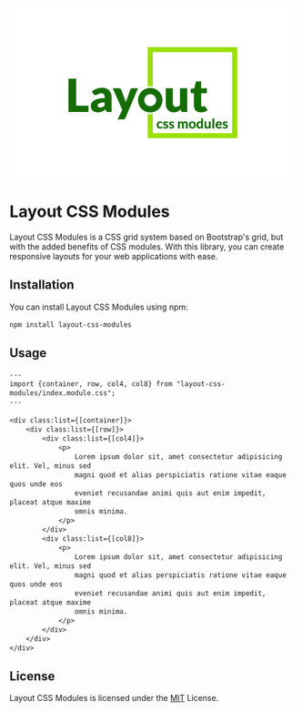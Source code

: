 <p align="center">
    <img alt="elementid-logo" src="./logo/layout-css-modules.jpg"/>
</p>

# Layout CSS Modules

Layout CSS Modules is a CSS grid system based on Bootstrap's grid, but with the added benefits of CSS modules. With this library, you can create responsive layouts for your web applications with ease.

## Installation

You can install Layout CSS Modules using npm:

```bash
npm install layout-css-modules
```

## Usage

```astro
---
import {container, row, col4, col8} from "layout-css-modules/index.module.css";
---

<div class:list={[container]}>
	<div class:list={[row]}>
		<div class:list={[col4]}>
			<p>
				Lorem ipsum dolor sit, amet consectetur adipisicing elit. Vel, minus sed
				magni quod et alias perspiciatis ratione vitae eaque quos unde eos
				eveniet recusandae animi quis aut enim impedit, placeat atque maxime
				omnis minima.
			</p>
		</div>
		<div class:list={[col8]}>
			<p>
				Lorem ipsum dolor sit, amet consectetur adipisicing elit. Vel, minus sed
				magni quod et alias perspiciatis ratione vitae eaque quos unde eos
				eveniet recusandae animi quis aut enim impedit, placeat atque maxime
				omnis minima.
			</p>
		</div>
	</div>
</div>
```

## License

Layout CSS Modules is licensed under the [MIT](./LICENSE) License.

